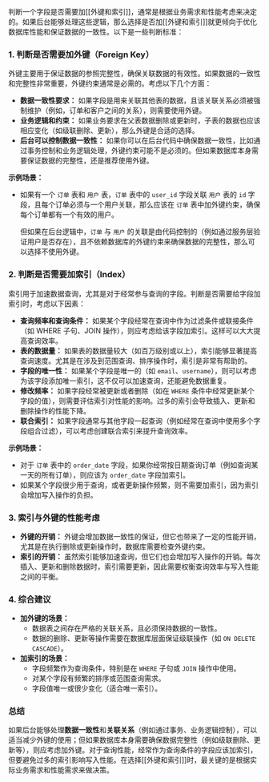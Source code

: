 判断一个字段是否需要加[[外键和索引]]，通常是根据业务需求和性能考虑来决定的。如果后台能够处理这些逻辑，那么选择是否加[[外键和索引]]就更倾向于优化数据库性能和保证数据的一致性。以下是一些判断标准：

### 1. **判断是否需要加外键（Foreign Key）**

外键主要用于保证数据的参照完整性，确保关联数据的有效性。如果数据的一致性和完整性非常重要，外键约束通常是必需的。考虑以下几个方面：

- **数据一致性要求：** 如果字段是用来关联其他表的数据，且该关联关系必须被强制维护（例如，订单和客户之间的关系），则需要使用外键。
- **业务逻辑和约束：** 如果业务要求在父表数据删除或更新时，子表的数据也应该相应变化（如级联删除、更新），那么外键是合适的选择。
- **后台可以控制数据一致性：** 如果你可以在后台代码中确保数据一致性，比如通过事务控制和业务逻辑处理，外键约束可能不是必须的。但如果数据库本身需要保证数据的完整性，还是推荐使用外键。

**示例场景：**

- 如果有一个 `订单` 表和 `用户` 表，`订单` 表中的 `user_id` 字段关联 `用户` 表的 `id` 字段，且每个订单必须与一个用户关联，那么应该在 `订单` 表中加外键约束，确保每个订单都有一个有效的用户。
    
    但如果在后台逻辑中，`订单` 与 `用户` 的关联是由代码控制的（例如通过服务层验证用户是否存在），且不依赖数据库的外键约束来确保数据的完整性，那么可以选择不使用外键。
    

### 2. **判断是否需要加索引（Index）**

索引用于加速数据查询，尤其是对于经常参与查询的字段。判断是否需要给字段加索引时，考虑以下因素：

- **查询频率和查询条件：** 如果某个字段经常在查询中作为过滤条件或联接条件（如 WHERE 子句、JOIN 操作），则应考虑给该字段加索引。这样可以大大提高查询效率。
- **表的数据量：** 如果表的数据量较大（如百万级别或以上），索引能够显著提高查询速度。尤其是在涉及到范围查询、排序操作时，索引是非常有帮助的。
- **字段的唯一性：** 如果某个字段是唯一的（如 `email`、`username`），则可以考虑为该字段添加唯一索引，这不仅可以加速查询，还能避免数据重复。
- **修改频率：** 如果字段经常被更新或者删除（如在 `WHERE` 条件中经常更新某个字段的值），则需要评估索引对性能的影响。过多的索引会导致插入、更新和删除操作的性能下降。
- **联合索引：** 如果字段通常与其他字段一起查询（例如经常在查询中使用多个字段组合过滤），可以考虑创建联合索引来提升查询效率。

**示例场景：**

- 对于 `订单` 表中的 `order_date` 字段，如果你经常按日期查询订单（例如查询某一天的所有订单），则应该为 `order_date` 字段加索引。
- 如果某个字段很少用于查询，或者更新操作频繁，则不需要加索引，因为索引会增加写入操作的负担。

### 3. **索引与外键的性能考虑**

- **外键的开销：** 外键会增加数据一致性的保证，但它也带来了一定的性能开销，尤其是在执行删除或更新操作时，数据库需要检查外键约束。
- **索引的开销：** 虽然索引能够加速查询，但它们也会增加写入操作的开销。每次插入、更新和删除数据时，索引需要更新，因此需要权衡查询效率与写入性能之间的平衡。

### 4. **综合建议**

- **加外键的场景：**
    - 数据表之间存在严格的关联关系，且必须保持数据的一致性。
    - 数据的删除、更新等操作需要在数据库层面保证级联操作（如 `ON DELETE CASCADE`）。
- **加索引的场景：**
    - 字段频繁作为查询条件，特别是在 `WHERE` 子句或 `JOIN` 操作中使用。
    - 对某个字段有频繁的排序或范围查询需求。
    - 字段值唯一或很少变化（适合唯一索引）。

### 总结

如果后台能够处理**数据一致性**和**关联关系**（例如通过事务、业务逻辑控制），可以适当减少外键的使用；但如果数据库本身需要确保数据完整性（例如级联删除、更新等），则应考虑加外键。对于查询性能，经常作为查询条件的字段应该加索引，但要避免过多的索引影响写入性能。在选择[[外键和索引]]时，最关键的是根据实际业务需求和性能需求来做决策。